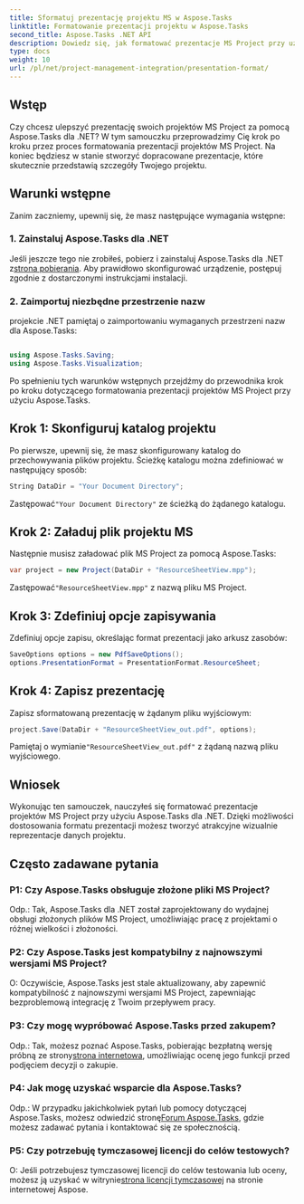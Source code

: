 ```yaml
---
title: Sformatuj prezentację projektu MS w Aspose.Tasks
linktitle: Formatowanie prezentacji projektu w Aspose.Tasks
second_title: Aspose.Tasks .NET API
description: Dowiedz się, jak formatować prezentacje MS Project przy użyciu Aspose.Tasks dla .NET. Bez wysiłku usprawnij wizualizację i komunikację szczegółów projektu.
type: docs
weight: 10
url: /pl/net/project-management-integration/presentation-format/
---
```

## Wstęp

Czy chcesz ulepszyć prezentację swoich projektów MS Project za pomocą Aspose.Tasks dla .NET? W tym samouczku przeprowadzimy Cię krok po kroku przez proces formatowania prezentacji projektów MS Project. Na koniec będziesz w stanie stworzyć dopracowane prezentacje, które skutecznie przedstawią szczegóły Twojego projektu.

## Warunki wstępne

Zanim zaczniemy, upewnij się, że masz następujące wymagania wstępne:

### 1. Zainstaluj Aspose.Tasks dla .NET

 Jeśli jeszcze tego nie zrobiłeś, pobierz i zainstaluj Aspose.Tasks dla .NET z[strona pobierania](https://releases.aspose.com/tasks/net/). Aby prawidłowo skonfigurować urządzenie, postępuj zgodnie z dostarczonymi instrukcjami instalacji.

### 2. Zaimportuj niezbędne przestrzenie nazw

projekcie .NET pamiętaj o zaimportowaniu wymaganych przestrzeni nazw dla Aspose.Tasks:

```csharp

using Aspose.Tasks.Saving;
using Aspose.Tasks.Visualization;
```

Po spełnieniu tych warunków wstępnych przejdźmy do przewodnika krok po kroku dotyczącego formatowania prezentacji projektów MS Project przy użyciu Aspose.Tasks.

## Krok 1: Skonfiguruj katalog projektu

Po pierwsze, upewnij się, że masz skonfigurowany katalog do przechowywania plików projektu. Ścieżkę katalogu można zdefiniować w następujący sposób:

```csharp
String DataDir = "Your Document Directory";
```

 Zastępować`"Your Document Directory"` ze ścieżką do żądanego katalogu.

## Krok 2: Załaduj plik projektu MS

Następnie musisz załadować plik MS Project za pomocą Aspose.Tasks:

```csharp
var project = new Project(DataDir + "ResourceSheetView.mpp");
```

 Zastępować`"ResourceSheetView.mpp"` z nazwą pliku MS Project.

## Krok 3: Zdefiniuj opcje zapisywania

Zdefiniuj opcje zapisu, określając format prezentacji jako arkusz zasobów:

```csharp
SaveOptions options = new PdfSaveOptions();
options.PresentationFormat = PresentationFormat.ResourceSheet;
```

## Krok 4: Zapisz prezentację

Zapisz sformatowaną prezentację w żądanym pliku wyjściowym:

```csharp
project.Save(DataDir + "ResourceSheetView_out.pdf", options);
```

 Pamiętaj o wymianie`"ResourceSheetView_out.pdf"` z żądaną nazwą pliku wyjściowego.

## Wniosek

Wykonując ten samouczek, nauczyłeś się formatować prezentacje projektów MS Project przy użyciu Aspose.Tasks dla .NET. Dzięki możliwości dostosowania formatu prezentacji możesz tworzyć atrakcyjne wizualnie reprezentacje danych projektu.

## Często zadawane pytania

### P1: Czy Aspose.Tasks obsługuje złożone pliki MS Project?
Odp.: Tak, Aspose.Tasks dla .NET został zaprojektowany do wydajnej obsługi złożonych plików MS Project, umożliwiając pracę z projektami o różnej wielkości i złożoności.

### P2: Czy Aspose.Tasks jest kompatybilny z najnowszymi wersjami MS Project?
O: Oczywiście, Aspose.Tasks jest stale aktualizowany, aby zapewnić kompatybilność z najnowszymi wersjami MS Project, zapewniając bezproblemową integrację z Twoim przepływem pracy.

### P3: Czy mogę wypróbować Aspose.Tasks przed zakupem?
 Odp.: Tak, możesz poznać Aspose.Tasks, pobierając bezpłatną wersję próbną ze strony[strona internetowa](https://releases.aspose.com/), umożliwiając ocenę jego funkcji przed podjęciem decyzji o zakupie.

### P4: Jak mogę uzyskać wsparcie dla Aspose.Tasks?
 Odp.: W przypadku jakichkolwiek pytań lub pomocy dotyczącej Aspose.Tasks, możesz odwiedzić stronę[Forum Aspose.Tasks](https://forum.aspose.com/c/tasks/15), gdzie możesz zadawać pytania i kontaktować się ze społecznością.

### P5: Czy potrzebuję tymczasowej licencji do celów testowych?
 O: Jeśli potrzebujesz tymczasowej licencji do celów testowania lub oceny, możesz ją uzyskać w witrynie[strona licencji tymczasowej](https://purchase.aspose.com/temporary-license/) na stronie internetowej Aspose.